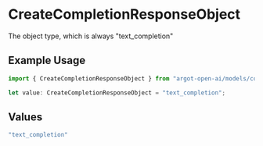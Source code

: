 # CreateCompletionResponseObject

The object type, which is always "text_completion"

## Example Usage

```typescript
import { CreateCompletionResponseObject } from "argot-open-ai/models/components";

let value: CreateCompletionResponseObject = "text_completion";
```

## Values

```typescript
"text_completion"
```